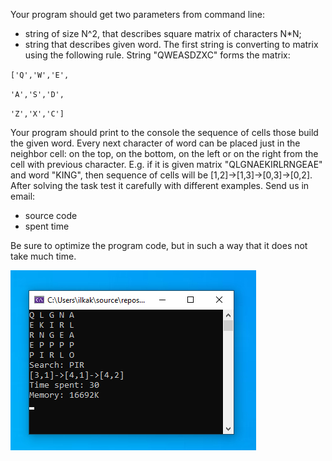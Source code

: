 Your program should get two parameters from command line:
- string of size N^2, that describes square matrix of characters N*N;
- string that describes given word.
The first string is converting to matrix using the following rule. String "QWEASDZXC" forms the matrix:  

 ``['Q','W','E',  ``
 
  ``'A','S','D',  ``
 
  ``'Z','X','C']  ``
   
 
Your program should print to the console the sequence of cells those build the given word.
Every next character of word can be placed just in the neighbor cell: on the top, on the bottom, on the left or on the right from the cell with previous character.
E.g. if it is given matrix "QLGNAEKIRLRNGEAE" and word "KING", then sequence of cells will be [1,2]->[1,3]->[0,3]->[0,2].
After solving the task test it carefully with different examples.
Send us in email:
- source code
- spent time

Be sure to optimize the program code, but in such a way that it does not take much time.

![board](ws.jpg "word_search")
